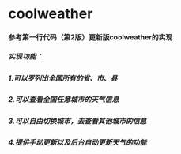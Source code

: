 # coolweather
#### 参考第一行代码（第2版）更新版coolweather的实现
##### 实现功能：
##### 1.可以罗列出全国所有的省、市、县
##### 2.可以查看全国任意城市的天气信息
##### 3.可以自由切换城市，去查看其他城市的信息
##### 4.提供手动更新以及后台自动更新天气的功能

